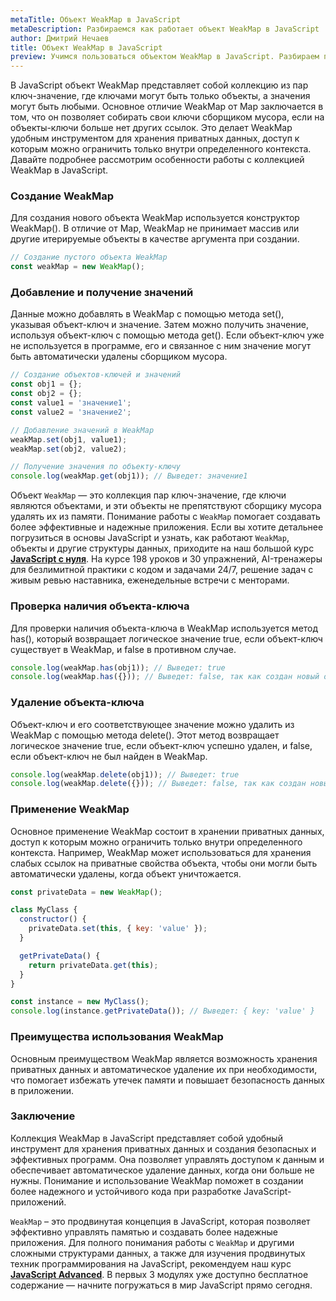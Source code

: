 ```yaml
---
metaTitle: Объект WeakMap в JavaScript
metaDescription: Разбираемся как работает объект WeakMap в JavaScript
author: Дмитрий Нечаев
title: Объект WeakMap в JavaScript
preview: Учимся пользоваться объектом WeakMap в JavaScript. Разбираем примеры использования
---
```


В JavaScript объект WeakMap представляет собой коллекцию из пар ключ-значение, где ключами могут быть только объекты, а значения могут быть любыми. Основное отличие WeakMap от Map заключается в том, что он позволяет собирать свои ключи сборщиком мусора, если на объекты-ключи больше нет других ссылок. Это делает WeakMap удобным инструментом для хранения приватных данных, доступ к которым можно ограничить только внутри определенного контекста. Давайте подробнее рассмотрим особенности работы с коллекцией WeakMap в JavaScript.

### Создание WeakMap

Для создания нового объекта WeakMap используется конструктор WeakMap(). В отличие от Map, WeakMap не принимает массив или другие итерируемые объекты в качестве аргумента при создании.

```jsx
// Создание пустого объекта WeakMap
const weakMap = new WeakMap();

```

### Добавление и получение значений

Данные можно добавлять в WeakMap с помощью метода set(), указывая объект-ключ и значение. Затем можно получить значение, используя объект-ключ с помощью метода get(). Если объект-ключ уже не используется в программе, его и связанное с ним значение могут быть автоматически удалены сборщиком мусора.

```jsx
// Создание объектов-ключей и значений
const obj1 = {};
const obj2 = {};
const value1 = 'значение1';
const value2 = 'значение2';

// Добавление значений в WeakMap
weakMap.set(obj1, value1);
weakMap.set(obj2, value2);

// Получение значения по объекту-ключу
console.log(weakMap.get(obj1)); // Выведет: значение1

```

Объект `WeakMap` — это коллекция пар ключ-значение, где ключи являются объектами, и эти объекты не препятствуют сборщику мусора удалять их из памяти. Понимание работы с `WeakMap` помогает создавать более эффективные и надежные приложения. Если вы хотите детальнее погрузиться в основы JavaScript и узнать, как работают `WeakMap`, объекты и другие структуры данных, приходите на наш большой курс **[JavaScript с нуля](https://purpleschool.ru/course/javascript-basics?utm_source=knowledgebase&utm_medium=text&utm_campaign=objekt-weakmap-v-javascript)**. На курсе 198 уроков и 30 упражнений, AI-тренажеры для безлимитной практики с кодом и задачами 24/7, решение задач с живым ревью наставника, еженедельные встречи с менторами.

### Проверка наличия объекта-ключа

Для проверки наличия объекта-ключа в WeakMap используется метод has(), который возвращает логическое значение true, если объект-ключ существует в WeakMap, и false в противном случае.

```jsx
console.log(weakMap.has(obj1)); // Выведет: true
console.log(weakMap.has({})); // Выведет: false, так как создан новый объект-ключ

```

### Удаление объекта-ключа

Объект-ключ и его соответствующее значение можно удалить из WeakMap с помощью метода delete(). Этот метод возвращает логическое значение true, если объект-ключ успешно удален, и false, если объект-ключ не был найден в WeakMap.

```jsx
console.log(weakMap.delete(obj1)); // Выведет: true
console.log(weakMap.delete({})); // Выведет: false, так как создан новый объект-ключ

```

### Применение WeakMap

Основное применение WeakMap состоит в хранении приватных данных, доступ к которым можно ограничить только внутри определенного контекста. Например, WeakMap может использоваться для хранения слабых ссылок на приватные свойства объекта, чтобы они могли быть автоматически удалены, когда объект уничтожается.

```jsx
const privateData = new WeakMap();

class MyClass {
  constructor() {
    privateData.set(this, { key: 'value' });
  }

  getPrivateData() {
    return privateData.get(this);
  }
}

const instance = new MyClass();
console.log(instance.getPrivateData()); // Выведет: { key: 'value' }

```

### Преимущества использования WeakMap

Основным преимуществом WeakMap является возможность хранения приватных данных и автоматическое удаление их при необходимости, что помогает избежать утечек памяти и повышает безопасность данных в приложении.

### Заключение

Коллекция WeakMap в JavaScript представляет собой удобный инструмент для хранения приватных данных и создания безопасных и эффективных программ. Она позволяет управлять доступом к данным и обеспечивает автоматическое удаление данных, когда они больше не нужны. Понимание и использование WeakMap поможет в создании более надежного и устойчивого кода при разработке JavaScript-приложений.

`WeakMap` – это продвинутая концепция в JavaScript, которая позволяет эффективно управлять памятью и создавать более надежные приложения. Для полного понимания работы с `WeakMap` и другими сложными структурами данных, а также для изучения продвинутых техник программирования на JavaScript, рекомендуем наш курс **[JavaScript Advanced](https://purpleschool.ru/course/javascript-advanced?utm_source=knowledgebase&utm_medium=text&utm_campaign=objekt-weakmap-v-javascript)**. В первых 3 модулях уже доступно бесплатное содержание — начните погружаться в мир JavaScript прямо сегодня.
